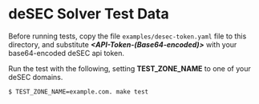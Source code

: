 # deSEC Solver Test Data

Before running tests, copy the file `examples/desec-token.yaml` file to this directory, and substitute **_<API-Token-(Base64-encoded)>_** with your base64-encoded deSEC api token.

Run the test with the following, setting **TEST_ZONE_NAME** to one of your deSEC domains.

```bash
$ TEST_ZONE_NAME=example.com. make test
```

